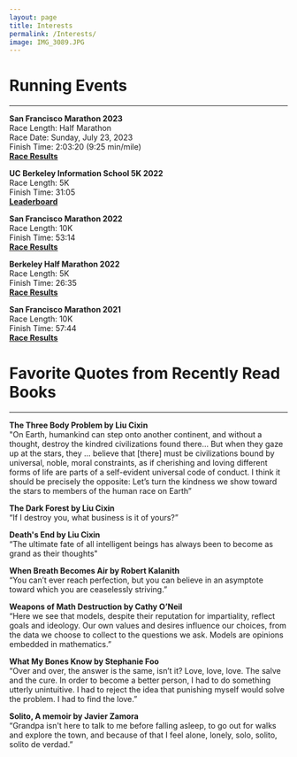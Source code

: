 ```yaml
---
layout: page
title: Interests
permalink: /Interests/
image: IMG_3089.JPG
---
```

<h1>Running Events</h1>
<hr/>

<p><b>San Francisco Marathon 2023</b>
  <br />Race Length: Half Marathon
  <br />Race Date: Sunday, July 23, 2023
  <br />Finish Time: 2:03:20 (9:25 min/mile)
  <br /><a href="https://www.athlinks.com/event/1403/results/Event/1052040/Course/2367908/Bib/11677"><b> Race Results</b></a></p>
<p><b>UC Berkeley Information School 5K 2022</b>
  <br />Race Length: 5K
  <br />Finish Time: 31:05
  <br /><a href="https://www.ischool.berkeley.edu/5k-2022/leaderboard"><b> Leaderboard</b></a></p>
<p><b>San Francisco Marathon 2022</b>
  <br />Race Length: 10K
  <br />Finish Time: 53:14
  <br /><a href="https://www.finisherpix.com/en/photos/5538/29037"><b> Race Results</b></a></p>
<p><b>Berkeley Half Marathon 2022</b>
  <br />Race Length: 5K
  <br />Finish Time: 26:35
  <br /><a href="https://www.runraceresults.com/Secure/individual-results.cfm?theRace=1&amp;theEvent=RCTQ2021&amp;firstName=&amp;lastName=&amp;bibNumber=11380"><b> Race Results</b></a></p>
<p><b>San Francisco Marathon 2021</b>
  <br />Race Length: 10K
  <br />Finish Time: 57:44
  <br /><a href="https://marathonphotos.live/Event/Sports%2FCPUK%2F2021%2FSan%20Francisco%20Marathon/28072"><b> Race Results</b></a></p>

<h1>Favorite Quotes from Recently Read Books</h1>
<hr/>

<p><b>The Three Body Problem by Liu Cixin</b>
  <br />"On Earth, humankind can step onto another continent, and without a thought, destroy the kindred civilizations found there... But when they gaze up at the stars, they ... believe that [there] must be civilizations bound by universal, noble, moral constraints, as if cherishing and loving different forms of life are parts of a self-evident universal code of conduct. I think it should be precisely the opposite: Let’s turn the kindness we show toward the stars to members of the human race on Earth”
<p><b>The Dark Forest by Liu Cixin</b>
  <br />“If I destroy you, what business is it of yours?”
<p><b>Death's End by Liu Cixin</b>
  <br />“The ultimate fate of all intelligent beings has always been to become as grand as their thoughts"

<p><b>When Breath Becomes Air by Robert Kalanith</b>
  <br />“You can’t ever reach perfection, but you can believe in an asymptote toward which you are ceaselessly striving.”

<p><b>Weapons of Math Destruction by Cathy O’Neil</b>
  <br />“Here we see that models, despite their reputation for impartiality, reflect goals and ideology. Our own values and desires influence our choices, from the data we choose to collect to the questions we ask. Models are opinions embedded in mathematics.”

<p><b>What My Bones Know by Stephanie Foo</b>
  <br />“Over and over, the answer is the same, isn’t it? Love, love, love. The salve and the cure. In order to become a better person, I had to do something utterly unintuitive. I had to reject the idea that punishing myself would solve the problem. I had to find the love.”

<p><b>Solito, A memoir by Javier Zamora</b>
  <br />“Grandpa isn't here to talk to me before falling asleep, to go out for walks and explore the town, and because of that I feel alone, lonely, solo, solito, solito de verdad.”

